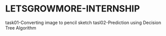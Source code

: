 # LETSGROWMORE-INTERNSHIP
task01-Converting image to pencil sketch
tasl02-Prediction using Decision Tree  Algorithm 
